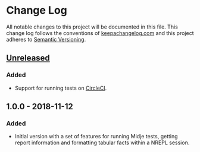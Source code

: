 # Change Log

All notable changes to this project will be documented in this file. This change
log follows the conventions of [keepachangelog.com](http://keepachangelog.com/)
and this project adheres to [Semantic
Versioning](https://semver.org/spec/v2.0.0.html).

## [Unreleased]

### Added
- Support for running tests on [CircleCI](https://circleci.com/).

## 1.0.0 - 2018-11-12

### Added

- Initial version with a set of features for running Midje tests, getting report
  information and formatting tabular facts within a NREPL session.

[Unreleased]: https://github.com/nubank/midje-nrepl/compare/1.0.0...HEAD
